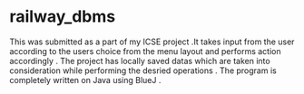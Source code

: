 # railway_dbms
This was submitted as a part of my ICSE project .It takes input from the user according to the users choice from the menu layout and performs action accordingly .
The project has locally saved datas which are taken into consideration while performing the desried operations .
The program is completely written on Java using BlueJ .
